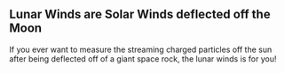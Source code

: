 ## Lunar Winds are Solar Winds deflected off the Moon

If you ever want to measure the streaming charged particles off the sun after being deflected off of a giant space rock, the lunar winds is for you!

